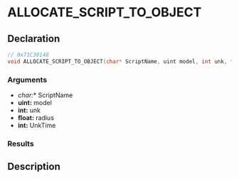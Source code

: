 # ALLOCATE_SCRIPT_TO_OBJECT

## Declaration
```cpp
// 0x71C30148
void ALLOCATE_SCRIPT_TO_OBJECT(char* ScriptName, uint model, int unk, float radius, int UnkTime);
```

### Arguments
- **char*:** ScriptName
- **uint:** model
- **int:** unk
- **float:** radius
- **int:** UnkTime

### Results

## Description
